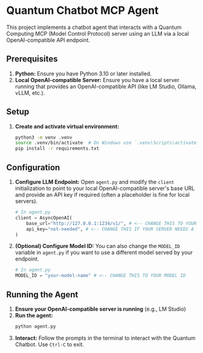 # Quantum Chatbot MCP Agent

This project implements a chatbot agent that interacts with a Quantum Computing MCP (Model Control Protocol) server using an LLM via a local OpenAI-compatible API endpoint.

## Prerequisites

1. **Python:** Ensure you have Python 3.10 or later installed.
2. **Local OpenAI-compatible Server:** Ensure you have a local server running that provides an OpenAI-compatible API (like LM Studio, Ollama, vLLM, etc.).

## Setup

1. **Create and activate virtual environment:**
    ```bash
    python3 -m venv .venv
    source .venv/bin/activate  # On Windows use `.venv\Scripts\activate`
    pip install -r requirements.txt
    ```

## Configuration

1. **Configure LLM Endpoint:** Open `agent.py` and modify the `client` initialization to point to your local OpenAI-compatible server's base URL and provide an API key if required (often a placeholder is fine for local servers).

    ```python
    # In agent.py
    client = AsyncOpenAI(
        base_url="http://127.0.0.1:1234/v1/", # <-- CHANGE THIS TO YOUR SERVER URL
        api_key="not-needed", # <-- CHANGE THIS IF YOUR SERVER NEEDS A KEY
    )
    ```

2. **(Optional) Configure Model ID:** You can also change the `MODEL_ID` variable in `agent.py` if you want to use a different model served by your endpoint.

    ```python
    # In agent.py
    MODEL_ID = "your-model-name" # <-- CHANGE THIS TO YOUR MODEL ID
    ```

## Running the Agent

1. **Ensure your OpenAI-compatible server is running** (e.g., LM Studio)
2. **Run the agent:**
    ```bash
    python agent.py
    ```
3. **Interact:** Follow the prompts in the terminal to interact with the Quantum Chatbot. Use `Ctrl-C` to exit.